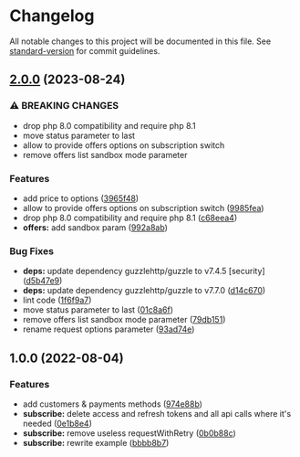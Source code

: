 # Changelog

All notable changes to this project will be documented in this file. See [standard-version](https://github.com/conventional-changelog/standard-version) for commit guidelines.

## [2.0.0](https://github.com/p3ol/subscribe-php-sdk/compare/v1.0.0...v2.0.0) (2023-08-24)


### ⚠ BREAKING CHANGES

* drop php 8.0 compatibility and require php 8.1
* move status parameter to last
* allow to provide offers options on subscription switch
* remove offers list sandbox mode parameter

### Features

* add price to options ([3965f48](https://github.com/p3ol/subscribe-php-sdk/commit/3965f486af1e65a960bb18f55ff4f78909788dad))
* allow to provide offers options on subscription switch ([9985fea](https://github.com/p3ol/subscribe-php-sdk/commit/9985fea8d92c6c77102d6b8926bfcd69574d0a49))
* drop php 8.0 compatibility and require php 8.1 ([c68eea4](https://github.com/p3ol/subscribe-php-sdk/commit/c68eea42bd0488f2218f7f9cd5c1cf99a2762edb))
* **offers:** add sandbox param ([992a8ab](https://github.com/p3ol/subscribe-php-sdk/commit/992a8abeda52f9e2c0b43dd71a59095e0073e75a))


### Bug Fixes

* **deps:** update dependency guzzlehttp/guzzle to v7.4.5 [security] ([d5b47e9](https://github.com/p3ol/subscribe-php-sdk/commit/d5b47e9f2109d22c9b87dd99f05131c2e4842acc))
* **deps:** update dependency guzzlehttp/guzzle to v7.7.0 ([d14c670](https://github.com/p3ol/subscribe-php-sdk/commit/d14c6703b386b3d711dd65a4fa2836cdaf04c40c))
* lint code ([1f6f9a7](https://github.com/p3ol/subscribe-php-sdk/commit/1f6f9a7a9ec410103fbf8f0a9dcd4304b1d930f4))
* move status parameter to last ([01c8a6f](https://github.com/p3ol/subscribe-php-sdk/commit/01c8a6f759f83f9ac2d8bd28c95cb1ea3ee5f94d))
* remove offers list sandbox mode parameter ([79db151](https://github.com/p3ol/subscribe-php-sdk/commit/79db1510fdd314b16abd54919ea752b80ab4085d))
* rename request options parameter ([93ad74e](https://github.com/p3ol/subscribe-php-sdk/commit/93ad74e29a0385bf560d47ce1ad806e24404a7f2))

## 1.0.0 (2022-08-04)


### Features

* add customers & payments methods ([974e88b](https://github.com/p3ol/subscribe-php-sdk/commit/974e88bc231afcadffe740da91ff363ef33f5483))
* **subscribe:** delete access and refresh tokens and all api calls where it's needed ([0e1b8e4](https://github.com/p3ol/subscribe-php-sdk/commit/0e1b8e4ca0d8800855e6c3f257e9779e276646d1))
* **subscribe:** remove useless requestWithRetry ([0b0b88c](https://github.com/p3ol/subscribe-php-sdk/commit/0b0b88ca025167d0976362557e7943d6ab1dbc15))
* **subscribe:** rewrite example ([bbbb8b7](https://github.com/p3ol/subscribe-php-sdk/commit/bbbb8b7da516002a7b5012b8abe5666e50e5fa77))
